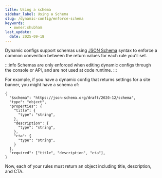 ```yaml
---
title: Using a schema
sidebar_label: Using a Schema
slug: /dynamic-config/enforce-schema
keywords:
  - owner:shubham
last_update:
  date: 2025-09-18
---
```


Dynamic configs support schemas using [JSON Schema](https://json-schema.org/learn/getting-started-step-by-step) syntax to enforce a common convention between the return values for each rule you'll set.

:::info
Schemas are only enforced when editing dynamic configs through the console or API, and are not used at code runtime.
:::

For example, if you have a dynamic config that returns settings for a site banner, you might have a schema of:
```
{
  "$schema": "https://json-schema.org/draft/2020-12/schema",
  "type": "object",
  "properties": {
    "title": {
      "type": "string",
    },
    "description": {
      "type": "string",
    },
    "cta": {
      "type": "string",
    }
  },
  "required": ["title", "description", "cta"],
}
```

Now, each of your rules must return an object including title, description, and CTA.